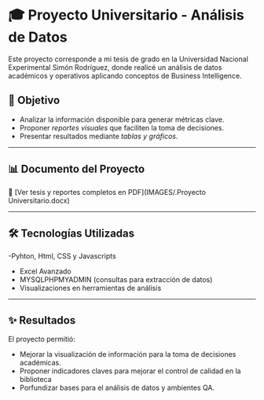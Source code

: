 # 🎓 Proyecto Universitario - Análisis de Datos

Este proyecto corresponde a mi tesis de grado en la Universidad Nacional Experimental Simón Rodríguez, donde realicé un análisis de datos académicos y operativos aplicando conceptos de Business Intelligence.


## 📌 Objetivo
- Analizar la información disponible para generar métricas clave.  
- Proponer *reportes visuales* que faciliten la toma de decisiones.  
- Presentar resultados mediante *tablas y gráficos*.  

---

## 📊 Documento del Proyecto
📂 [Ver tesis y reportes completos en PDF](IMAGES/.Proyecto Universitario.docx)

---

## 🛠️ Tecnologías Utilizadas
-Pyhton, Html, CSS y Javascripts
- Excel Avanzado
- MYSQLPHPMYADMIN (consultas para extracción de datos)  
- Visualizaciones en herramientas de análisis  

---

## ✨ Resultados
El proyecto permitió:  
- Mejorar la visualización de información para la toma de decisiones académicas.  
- Proponer indicadores claves para mejorar el control de calidad en la biblioteca  
- Porfundizar bases para  el análisis de datos y ambientes QA. 
